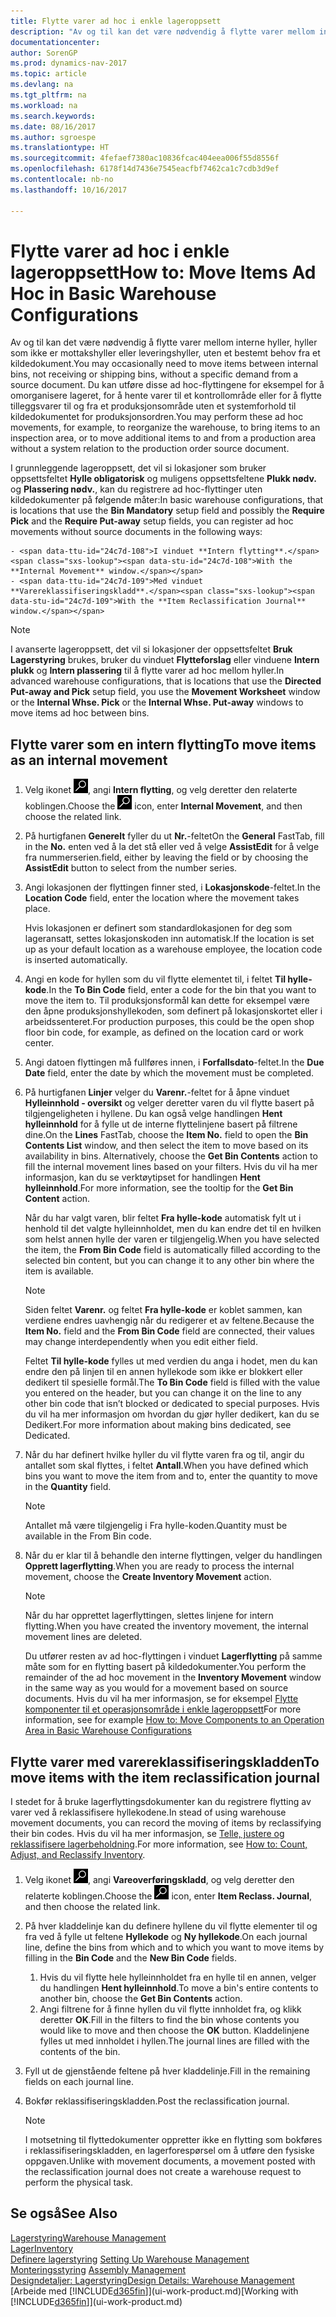 ```yaml
---
title: Flytte varer ad hoc i enkle lageroppsett
description: "Av og til kan det være nødvendig å flytte varer mellom interne hyller, hyller som ikke er mottakshyller eller leveringshyller, uten et bestemt behov fra et kildedokument. Du kan utføre disse ad hoc-flyttingene for eksempel for å omorganisere lageret, for å hente varer til et kontrollområde eller for å flytte tilleggsvarer til og fra et produksjonsområde uten et systemforhold til kildedokumentet for produksjonsordren."
documentationcenter: 
author: SorenGP
ms.prod: dynamics-nav-2017
ms.topic: article
ms.devlang: na
ms.tgt_pltfrm: na
ms.workload: na
ms.search.keywords: 
ms.date: 08/16/2017
ms.author: sgroespe
ms.translationtype: HT
ms.sourcegitcommit: 4fefaef7380ac10836fcac404eea006f55d8556f
ms.openlocfilehash: 6178f14d7436e7545eacfbf7462ca1c7cdb3d9ef
ms.contentlocale: nb-no
ms.lasthandoff: 10/16/2017

---
```

# <a name="how-to-move-items-ad-hoc-in-basic-warehouse-configurations"></a><span data-ttu-id="24c7d-104">Flytte varer ad hoc i enkle lageroppsett</span><span class="sxs-lookup"><span data-stu-id="24c7d-104">How to: Move Items Ad Hoc in Basic Warehouse Configurations</span></span>
<span data-ttu-id="24c7d-105">Av og til kan det være nødvendig å flytte varer mellom interne hyller, hyller som ikke er mottakshyller eller leveringshyller, uten et bestemt behov fra et kildedokument.</span><span class="sxs-lookup"><span data-stu-id="24c7d-105">You may occasionally need to move items between internal bins, not receiving or shipping bins, without a specific demand from a source document.</span></span> <span data-ttu-id="24c7d-106">Du kan utføre disse ad hoc-flyttingene for eksempel for å omorganisere lageret, for å hente varer til et kontrollområde eller for å flytte tilleggsvarer til og fra et produksjonsområde uten et systemforhold til kildedokumentet for produksjonsordren.</span><span class="sxs-lookup"><span data-stu-id="24c7d-106">You may perform these ad hoc movements, for example, to reorganize the warehouse, to bring items to an inspection area, or to move additional items to and from a production area without a system relation to the production order source document.</span></span>  

<span data-ttu-id="24c7d-107">I grunnleggende lageroppsett, det vil si lokasjoner som bruker oppsettsfeltet **Hylle obligatorisk** og muligens oppsettsfeltene **Plukk nødv.** og **Plassering nødv.**, kan du registrere ad hoc-flyttinger uten kildedokumenter på følgende måter:</span><span class="sxs-lookup"><span data-stu-id="24c7d-107">In basic warehouse configurations, that is locations that use the **Bin Mandatory** setup field and possibly the **Require Pick** and the **Require Put-away** setup fields, you can register ad hoc movements without source documents in the following ways:</span></span>  

    - <span data-ttu-id="24c7d-108">I vinduet **Intern flytting**.</span><span class="sxs-lookup"><span data-stu-id="24c7d-108">With the **Internal Movement** window.</span></span>  
    - <span data-ttu-id="24c7d-109">Med vinduet **Varereklassifiseringskladd**.</span><span class="sxs-lookup"><span data-stu-id="24c7d-109">With the **Item Reclassification Journal** window.</span></span>  

> [!NOTE]  
>  <span data-ttu-id="24c7d-110">I avanserte lageroppsett, det vil si lokasjoner der oppsettsfeltet **Bruk Lagerstyring** brukes, bruker du vinduet **Flytteforslag** eller vinduene **Intern plukk** og **Intern plassering** til å flytte varer ad hoc mellom hyller.</span><span class="sxs-lookup"><span data-stu-id="24c7d-110">In advanced warehouse configurations, that is locations that use the **Directed Put-away and Pick** setup field, you use the **Movement Worksheet** window or the **Internal Whse. Pick** or the **Internal Whse. Put-away** windows to move items ad hoc between bins.</span></span>  

## <a name="to-move-items-as-an-internal-movement"></a><span data-ttu-id="24c7d-111">Flytte varer som en intern flytting</span><span class="sxs-lookup"><span data-stu-id="24c7d-111">To move items as an internal movement</span></span>  
1.  <span data-ttu-id="24c7d-112">Velg ikonet ![Søk etter side eller rapport](media/ui-search/search_small.png "Søk etter side eller rapport"), angi **Intern flytting**, og velg deretter den relaterte koblingen.</span><span class="sxs-lookup"><span data-stu-id="24c7d-112">Choose the ![Search for Page or Report](media/ui-search/search_small.png "Search for Page or Report icon") icon, enter **Internal Movement**, and then choose the related link.</span></span>  
2.  <span data-ttu-id="24c7d-113">På hurtigfanen **Generelt** fyller du ut **Nr.**-feltet</span><span class="sxs-lookup"><span data-stu-id="24c7d-113">On the **General** FastTab, fill in the **No.**</span></span> <span data-ttu-id="24c7d-114">enten ved å la det stå eller ved å velge **AssistEdit** for å velge fra nummerserien.</span><span class="sxs-lookup"><span data-stu-id="24c7d-114">field, either by leaving the field or by choosing the **AssistEdit** button to select from the number series.</span></span>  
3.  <span data-ttu-id="24c7d-115">Angi lokasjonen der flyttingen finner sted, i **Lokasjonskode**-feltet.</span><span class="sxs-lookup"><span data-stu-id="24c7d-115">In the **Location Code** field, enter the location where the movement takes place.</span></span>  

    <span data-ttu-id="24c7d-116">Hvis lokasjonen er definert som standardlokasjonen for deg som lageransatt, settes lokasjonskoden inn automatisk.</span><span class="sxs-lookup"><span data-stu-id="24c7d-116">If the location is set up as your default location as a warehouse employee, the location code is inserted automatically.</span></span>  
4.  <span data-ttu-id="24c7d-117">Angi en kode for hyllen som du vil flytte elementet til, i feltet **Til hylle-kode**.</span><span class="sxs-lookup"><span data-stu-id="24c7d-117">In the **To Bin Code** field, enter a code for the bin that you want to move the item to.</span></span> <span data-ttu-id="24c7d-118">Til produksjonsformål kan dette for eksempel være den åpne produksjonshyllekoden, som definert på lokasjonskortet eller i arbeidssenteret.</span><span class="sxs-lookup"><span data-stu-id="24c7d-118">For production purposes, this could be the open shop floor bin code, for example, as defined on the location card or work center.</span></span>  
5.  <span data-ttu-id="24c7d-119">Angi datoen flyttingen må fullføres innen, i **Forfallsdato**-feltet.</span><span class="sxs-lookup"><span data-stu-id="24c7d-119">In the **Due Date** field, enter the date by which the movement must be completed.</span></span>  
6.  <span data-ttu-id="24c7d-120">På hurtigfanen **Linjer** velger du **Varenr.**-feltet for å åpne vinduet **Hylleinnhold - oversikt** og velger deretter varen du vil flytte basert på tilgjengeligheten i hyllene. Du kan også velge handlingen **Hent hylleinnhold** for å fylle ut de interne flyttelinjene basert på filtrene dine.</span><span class="sxs-lookup"><span data-stu-id="24c7d-120">On the **Lines** FastTab, choose the **Item No.** field to open the **Bin Contents List** window, and then select the item to move based on its availability in bins. Alternatively, choose the **Get Bin Contents** action to fill the internal movement lines based on your filters.</span></span> <span data-ttu-id="24c7d-121">Hvis du vil ha mer informasjon, kan du se verktøytipset for handlingen **Hent hylleinnhold**.</span><span class="sxs-lookup"><span data-stu-id="24c7d-121">For more information, see the tooltip for the **Get Bin Content** action.</span></span>   

    <span data-ttu-id="24c7d-122">Når du har valgt varen, blir feltet **Fra hylle-kode** automatisk fylt ut i henhold til det valgte hylleinnholdet, men du kan endre det til en hvilken som helst annen hylle der varen er tilgjengelig.</span><span class="sxs-lookup"><span data-stu-id="24c7d-122">When you have selected the item, the **From Bin Code** field is automatically filled according to the selected bin content, but you can change it to any other bin where the item is available.</span></span>  

    > [!NOTE]  
    >  <span data-ttu-id="24c7d-123">Siden feltet **Varenr.** og feltet **Fra hylle-kode** er koblet sammen, kan verdiene endres uavhengig når du redigerer et av feltene.</span><span class="sxs-lookup"><span data-stu-id="24c7d-123">Because the **Item No.** field and the **From Bin Code** field are connected, their values may change interdependently when you edit either field.</span></span>  

    <span data-ttu-id="24c7d-124">Feltet **Til hylle-kode** fylles ut med verdien du anga i hodet, men du kan endre den på linjen til en annen hyllekode som ikke er blokkert eller dedikert til spesielle formål.</span><span class="sxs-lookup"><span data-stu-id="24c7d-124">The **To Bin Code** field is filled with the value you entered on the header, but you can change it on the line to any other bin code that isn’t blocked or dedicated to special purposes.</span></span> <span data-ttu-id="24c7d-125">Hvis du vil ha mer informasjon om hvordan du gjør hyller dedikert, kan du se Dedikert.</span><span class="sxs-lookup"><span data-stu-id="24c7d-125">For more information about making bins dedicated, see Dedicated.</span></span>  
7.  <span data-ttu-id="24c7d-126">Når du har definert hvilke hyller du vil flytte varen fra og til, angir du antallet som skal flyttes, i feltet **Antall**.</span><span class="sxs-lookup"><span data-stu-id="24c7d-126">When you have defined which bins you want to move the item from and to, enter the quantity to move in the **Quantity** field.</span></span>  

    > [!NOTE]  
    >  <span data-ttu-id="24c7d-127">Antallet må være tilgjengelig i Fra hylle-koden.</span><span class="sxs-lookup"><span data-stu-id="24c7d-127">Quantity must be available in the From Bin code.</span></span>  

8.  <span data-ttu-id="24c7d-128">Når du er klar til å behandle den interne flyttingen, velger du handlingen **Opprett lagerflytting**.</span><span class="sxs-lookup"><span data-stu-id="24c7d-128">When you are ready to process the internal movement, choose the **Create Inventory Movement** action.</span></span>  

    > [!NOTE]  
    >  <span data-ttu-id="24c7d-129">Når du har opprettet lagerflyttingen, slettes linjene for intern flytting.</span><span class="sxs-lookup"><span data-stu-id="24c7d-129">When you have created the inventory movement, the internal movement lines are deleted.</span></span>  

    <span data-ttu-id="24c7d-130">Du utfører resten av ad hoc-flyttingen i vinduet **Lagerflytting** på samme måte som for en flytting basert på kildedokumenter.</span><span class="sxs-lookup"><span data-stu-id="24c7d-130">You perform the remainder of the ad hoc movement in the **Inventory Movement** window in the same way as you would for a movement based on source documents.</span></span> <span data-ttu-id="24c7d-131">Hvis du vil ha mer informasjon, se for eksempel [Flytte komponenter til et operasjonsområde i enkle lageroppsett](warehouse-how-to-move-components-to-an-operation-area-in-basic-warehousing.md)</span><span class="sxs-lookup"><span data-stu-id="24c7d-131">For more information, see for example [How to: Move Components to an Operation Area in Basic Warehouse Configurations](warehouse-how-to-move-components-to-an-operation-area-in-basic-warehousing.md)</span></span>  

## <a name="to-move-items-with-the-item-reclassification-journal"></a><span data-ttu-id="24c7d-132">Flytte varer med varereklassifiseringskladden</span><span class="sxs-lookup"><span data-stu-id="24c7d-132">To move items with the item reclassification journal</span></span>
<span data-ttu-id="24c7d-133">I stedet for å bruke lagerflyttingsdokumenter kan du registrere flytting av varer ved å reklassifisere hyllekodene.</span><span class="sxs-lookup"><span data-stu-id="24c7d-133">In stead of using warehouse movement documents, you can record the moving of items by reclassifying their bin codes.</span></span> <span data-ttu-id="24c7d-134">Hvis du vil ha mer informasjon, se [Telle, justere og reklassifisere lagerbeholdning](inventory-how-count-adjust-reclassify.md).</span><span class="sxs-lookup"><span data-stu-id="24c7d-134">For more information, see [How to: Count, Adjust, and Reclassify Inventory](inventory-how-count-adjust-reclassify.md).</span></span>   
1.  <span data-ttu-id="24c7d-135">Velg ikonet ![Søk etter side eller rapport](media/ui-search/search_small.png "Søk etter side eller rapport"), angi **Vareoverføringskladd**, og velg deretter den relaterte koblingen.</span><span class="sxs-lookup"><span data-stu-id="24c7d-135">Choose the ![Search for Page or Report](media/ui-search/search_small.png "Search for Page or Report icon") icon, enter **Item Reclass. Journal**, and then choose the related link.</span></span>  
2.  <span data-ttu-id="24c7d-136">På hver kladdelinje kan du definere hyllene du vil flytte elementer til og fra ved å fylle ut feltene **Hyllekode** og **Ny hyllekode**.</span><span class="sxs-lookup"><span data-stu-id="24c7d-136">On each journal line, define the bins from which and to which you want to move items by filling in the **Bin Code** and the **New Bin Code** fields.</span></span>  

    1.  <span data-ttu-id="24c7d-137">Hvis du vil flytte hele hylleinnholdet fra en hylle til en annen, velger du handlingen **Hent hylleinnhold**.</span><span class="sxs-lookup"><span data-stu-id="24c7d-137">To move a bin's entire contents to another bin, choose the **Get Bin Contents** action.</span></span>  
    2.  <span data-ttu-id="24c7d-138">Angi filtrene for å finne hyllen du vil flytte innholdet fra, og klikk deretter **OK**.</span><span class="sxs-lookup"><span data-stu-id="24c7d-138">Fill in the filters to find the bin whose contents you would like to move and then choose the **OK** button.</span></span> <span data-ttu-id="24c7d-139">Kladdelinjene fylles ut med innholdet i hyllen.</span><span class="sxs-lookup"><span data-stu-id="24c7d-139">The journal lines are filled with the contents of the bin.</span></span>  
3.  <span data-ttu-id="24c7d-140">Fyll ut de gjenstående feltene på hver kladdelinje.</span><span class="sxs-lookup"><span data-stu-id="24c7d-140">Fill in the remaining fields on each journal line.</span></span>   
4.  <span data-ttu-id="24c7d-141">Bokfør reklassifiseringskladden.</span><span class="sxs-lookup"><span data-stu-id="24c7d-141">Post the reclassification journal.</span></span>  

    > [!NOTE]  
    >  <span data-ttu-id="24c7d-142">I motsetning til flyttedokumenter oppretter ikke en flytting som bokføres i reklassifiseringskladden, en lagerforespørsel om å utføre den fysiske oppgaven.</span><span class="sxs-lookup"><span data-stu-id="24c7d-142">Unlike with movement documents, a movement posted with the reclassification journal does not create a warehouse request to perform the physical task.</span></span>  

## <a name="see-also"></a><span data-ttu-id="24c7d-143">Se også</span><span class="sxs-lookup"><span data-stu-id="24c7d-143">See Also</span></span>  
[<span data-ttu-id="24c7d-144">Lagerstyring</span><span class="sxs-lookup"><span data-stu-id="24c7d-144">Warehouse Management</span></span>](warehouse-manage-warehouse.md)  
[<span data-ttu-id="24c7d-145">Lager</span><span class="sxs-lookup"><span data-stu-id="24c7d-145">Inventory</span></span>](inventory-manage-inventory.md)  
<span data-ttu-id="24c7d-146">[Definere lagerstyring](warehouse-setup-warehouse.md)   </span><span class="sxs-lookup"><span data-stu-id="24c7d-146">[Setting Up Warehouse Management](warehouse-setup-warehouse.md)   </span></span>  
<span data-ttu-id="24c7d-147">[Monteringsstyring](assembly-assemble-items.md)  </span><span class="sxs-lookup"><span data-stu-id="24c7d-147">[Assembly Management](assembly-assemble-items.md)  </span></span>  
[<span data-ttu-id="24c7d-148">Designdetaljer: Lagerstyring</span><span class="sxs-lookup"><span data-stu-id="24c7d-148">Design Details: Warehouse Management</span></span>](design-details-warehouse-management.md)  
<span data-ttu-id="24c7d-149">[Arbeide med [!INCLUDE[d365fin](includes/d365fin_md.md)]](ui-work-product.md)</span><span class="sxs-lookup"><span data-stu-id="24c7d-149">[Working with [!INCLUDE[d365fin](includes/d365fin_md.md)]](ui-work-product.md)</span></span>

